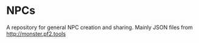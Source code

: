 # NPCs
A repository for general NPC creation and sharing. Mainly JSON files from http://monster.pf2.tools
